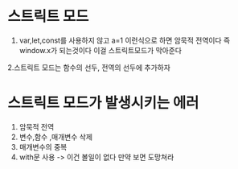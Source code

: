 # 스트릭트 모드

1. var,let,const를 사용하지 않고 a=1 이런식으로 하면 암묵적 전역이다
   즉 window.x가 되는것이다 이걸 스트릭트모드가 막아준다

2.스트릭트 모드는 함수의 선두, 전역의 선두에 추가하자

# 스트릭트 모드가 발생시키는 에러

1. 암묵적 전역
2. 변수,함수 ,매개변수 삭제
3. 매개변수의 중복
4. with문 사용 -> 이건 볼일이 없다 만약 보면 도망쳐라
